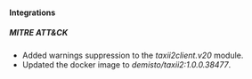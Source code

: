 
#### Integrations
##### MITRE ATT&CK
- Added warnings suppression to the *taxii2client.v20* module.
- Updated the docker image to *demisto/taxii2:1.0.0.38477*.
